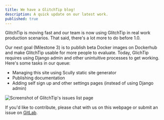 ```yaml
---
title: We have a GlitchTip blog!
description: A quick update on our latest work.
published: true
---
```


GlitchTip is moving fast and our team is now using GlitchTip in real work production scenarios. That said, there's a lot more to do before 1.0.

Our next goal (Milestone 3) is to publish beta Docker images on Dockerhub and make GlitchTip usable for more people to evaluate. Today, GlichTip requires using Django admin and other unintuitive processes to get working. Here's some tasks in our queue:

- Managing this site using Scully static site generator
- Publishing documentation
- Adding self sign up and other settings pages (instead of using Django admin)

<div>
    <picture>
        <source
            type="image/webp"
            srcset="
                /assets/blog-images/glitchtip-launches-blog/GlitchTip-Screenshot@1x.webp,
                /assets/blog-images/glitchtip-launches-blog/GlitchTip-Screenshot@2x.webp 2x,
                /assets/blog-images/glitchtip-launches-blog/GlitchTip-Screenshot@2x.webp 3x,
            "
        />
        <img
            src="/assets/blog-images/glitchtip-launches-blog/GlitchTip-Screenshot@1x.png"
            srcset="
                /assets/blog-images/glitchtip-launches-blog/GlitchTip-Screenshot@1x.png,
                /assets/blog-images/glitchtip-launches-blog/GlitchTip-Screenshot@2x.png 2x,
                /assets/blog-images/glitchtip-launches-blog/GlitchTip-Screenshot@2x.png 3x,
            "
            loading="lazy"
            alt="Screenshot of GlitchTip's issues list page"
        />
    </picture>
</div>

If you'd like to contribute, please chat with us on this webpage or submit an issue on [GitLab](https://gitlab.com/glitchtip).
